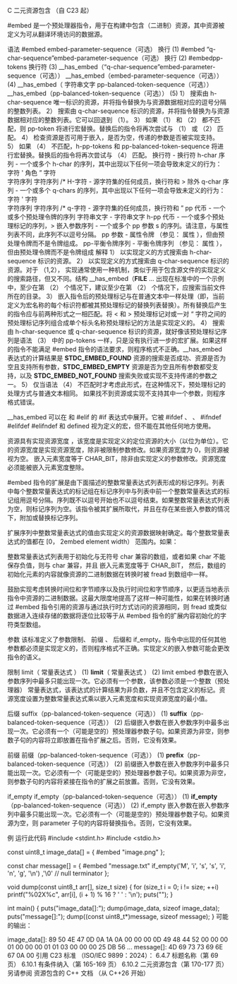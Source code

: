 C 二元资源包含 （自 C23 起）

#embed 是一个预处理器指令，用于在构建中包含（二进制）资源，其中资源被定义为可从翻译环境访问的数据源。

语法
#embed <h-char-sequence>embed-parameter-sequence（可选） 换行	(1)	
#embed “q-char-sequence”embed-parameter-sequence（可选） 换行	(2)	
#embedpp-tokens 换行符	(3)	
__has_embed（“q-char-sequence”embed-parameter-sequence（可选））
__has_embed（<h-char-sequence>embed-parameter-sequence（可选））	(4)	
__has_embed（ 字符串文字 pp-balanced-token-sequence（可选））
__has_embed（<h-pp-tokens>pp-balanced-token-sequence（可选））	(5)	
1） 搜索由 h-char-sequence 唯一标识的资源，并将指令替换为与资源数据相对应的逗号分隔的整数列表。
2） 搜索由 q-char-sequence 标识的资源，并将指令替换为与资源数据相对应的整数列表。它可以回退到 （1）。
3） 如果 （1） 和 （2） 都不匹配，则 pp-token 将进行宏替换。替换后的指令将再次尝试与 （1） 或 （2） 匹配。
4） 检查资源是否可用于嵌入，是否为空，传递的参数是否被实现支持。
5） 如果 （4） 不匹配，h-pp-tokens 和 pp-balanced-token-sequence 将进行宏替换。替换后的指令将再次尝试与 （4） 匹配。
换行符	-	换行符
h-char 序列	-	一个或多个 h-char 的序列，其中出现以下任何一项会导致未定义的行为：
字符 '
角色 ”
字符 \
字符序列
字符序列 /*
H-字符	-	源字符集的任何成员，换行符和 > 除外
q-char 序列	-	一个或多个 q-chars 的序列，其中出现以下任何一项会导致未定义的行为：
字符 '
字符 \
字符序列
字符序列 /*
q-字符	-	源字符集的任何成员，换行符和 ”
pp 代币	-	一个或多个预处理令牌的序列
字符串文字	-	字符串文字
h-pp 代币	-	一个或多个预处理标记的序列，>
嵌入参数序列	-	一个或多个 pp 参数 s 的序列。请注意，与属性列表不同，此序列不以逗号分隔。
pp 参数	-	属性令牌 （参见： 属性 ），但由预处理令牌而不是令牌组成。
pp-平衡令牌序列	-	平衡令牌序列 （参见： 属性 ），但由预处理令牌而不是令牌组成
解释
1） 以实现定义的方式搜索由 h-char-sequence 标识的资源。
2） 以实现定义的方式搜索由 q-char-sequence 标识的资源。对于 （1,2）， 实现通常使用一种机制，类似于用于包含源文件的实现定义的搜索路径，但又不同。结构 __has_embed（__FILE__ ... 出现在标准中的一个示例中，至少在第 （2） 个情况下，建议至少在第 （2） 个情况下，应搜索当前文件所在的目录。
3） 嵌入指令后的预处理标记与在普通文本中一样处理（即，当前定义为宏名称的每个标识符都被其预处理标记的替换列表替换）。所有替换后产生的指令应与前两种形式之一相匹配。将 < 和 > 预处理标记对或一对 “ 字符之间的预处理标记序列组合成单个标头名称预处理标记的方法是实现定义的。
4） 搜索由 h-char-sequence 或 q-char-sequence 标识的资源，就好像该预处理标记序列是语法 （3） 中的 pp-tokens 一样，只是没有执行进一步的宏扩展。如果这样的指令不能满足 #embed 指令的语法要求，则程序格式不正确。__has_embed 表达式的计算结果是 __STDC_EMBED_FOUND__ 资源的搜索是否成功、资源是否为空且支持所有参数，__STDC_EMBED_EMPTY__ 资源是否为空且所有参数都受支持，以及 __STDC_EMBED_NOT_FOUND__ 搜索失败或实现不支持传递的参数之一。
5） 仅当语法 （4） 不匹配时才考虑此形式，在这种情况下，预处理标记的处理方式与普通文本相同。
如果找不到资源或实现不支持其中一个参数，则程序格式错误。

__has_embed 可以在 和 #elif 的 #if 表达式中展开。它被 #ifdef 、 、 #ifndef #elifdef #elifndef 和 defined 视为定义的宏，但不能在其他任何地方使用。

资源具有实现资源宽度 ，该宽度是实现定义的定位资源的大小（以位为单位）。它的资源宽度是实现资源宽度，除非被限制参数修改。如果资源宽度为 0，则资源被视为空。 嵌入元素宽度等于 CHAR_BIT，除非由实现定义的参数修改。资源宽度必须能被嵌入元素宽度整除。

#embed 指令的扩展是由下面描述的整数常量表达式列表形成的标记序列。列表中每个整数常量表达式的标记组在标记序列中与列表中前一个整数常量表达式的标记组用逗号分隔。序列既不以逗号开始也不以逗号结束。如果整数常量表达式列表为空，则标记序列为空。该指令被其扩展所取代，并且在存在某些嵌入参数的情况下，附加或替换标记序列。

扩展序列中整数常量表达式的值由实现定义的资源数据映射确定。每个整数常量表达式的值都在 [0， 2embed element width） 范围内。如果：

整数常量表达式列表用于初始化与无符号 char 兼容的数组，或者如果 char 不能保存负值，则与 char 兼容，并且
嵌入元素宽度等于 CHAR_BIT，
然后，数组的初始化元素的内容就像资源的二进制数据在转换时被 fread 到数组中一样。

鼓励实现考虑转换时间位和字节顺序以及执行时间位和字节顺序，以更适当地表示指令中资源的二进制数据。这最大限度地提高了这样一种可能性，如果在转换时通过 #embed 指令引用的资源与通过执行时方式访问的资源相同，则 fread 或类似数据进入连续存储的数据将逐位比较等于从 #embed 指令的扩展内容初始化的字符类型数组。

参数
该标准定义了参数限制、 前缀 、 后缀和 if_empty。指令中出现的任何其他参数都必须是实现定义的，否则程序格式不正确。实现定义的嵌入参数可能会更改指令的语义。

限制
limit（ 常量表达式 ）	(1)	
__limit__（ 常量表达式 ）	(2)	
limit embed 参数在嵌入参数序列中最多只能出现一次。它必须有一个参数，该参数必须是一个整数（预处理器） 常量表达式，该表达式的计算结果为非负数，并且不包含定义的标记。资源宽度设置为整数常量表达式乘以嵌入元素宽度和实现资源宽度的最小值。

后缀
suffix（pp-balanced-token-sequence（可选））	(1)	
__suffix__（pp-balanced-token-sequence（可选））	(2)	
后缀嵌入参数在嵌入参数序列中最多出现一次。它必须有一个（可能是空的）预处理器参数子句。如果资源为非空，则参数子句的内容将立即放置在指令扩展之后。否则，它没有效果。

前缀
前缀（pp-balanced-token-sequence（可选））	(1)	
__prefix__（pp-balanced-token-sequence（可选））	(2)	
前缀嵌入参数在嵌入参数序列中最多只能出现一次。它必须有一个（可能是空的）预处理器参数子句。如果资源为非空，则参数子句的内容将紧接在指令的扩展之前放置。否则，它没有效果。

if_empty
if_empty（pp-balanced-token-sequence（可选））	(1)	
__if_empty__（pp-balanced-token-sequence（可选））	(2)	
if_empty 嵌入参数在嵌入参数序列中最多只能出现一次。它必须有一个（可能是空的）预处理器参数子句。如果资源为空，则 parameter 子句的内容将替换指令。否则，它没有效果。

例
运行此代码
#include <stdint.h>
#include <stdio.h>
 
const uint8_t image_data[] =
{
#embed "image.png"
};
 
const char message[] =
{
#embed "message.txt" if_empty('M', 'i', 's', 's', 'i', 'n', 'g', '\n')
,'\0' // null terminator
};
 
void dump(const uint8_t arr[], size_t size)
{
    for (size_t i = 0; i != size; ++i)
        printf("%02X%c", arr[i], (i + 1) % 16 ? ' ' : '\n');
    puts("");
}
 
int main()
{
    puts("image_data[]:");
    dump(image_data, sizeof image_data);
    puts("message[]:");
    dump((const uint8_t*)message, sizeof message);
}
可能的输出：

image_data[]:
89 50 4E 47 0D 0A 1A 0A 00 00 00 0D 49 48 44 52
00 00 00 01 00 00 00 01 01 03 00 00 00 25 DB 56
...
message[]:
4D 69 73 73 69 6E 67 0A 00
引用
C23 标准 （ISO/IEC 9899：2024）：
6.4.7 标题名称（第 69 页）
6.10.1 有条件纳入（第 165-169 页）
6.10.2 二元资源包含（第 170-177 页）
另请参阅
资源包含的 C++ 文档 （从 C++26 开始）
